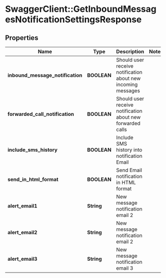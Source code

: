 # SwaggerClient::GetInboundMessagesNotificationSettingsResponse

## Properties
Name | Type | Description | Notes
------------ | ------------- | ------------- | -------------
**inbound_message_notification** | **BOOLEAN** | Should user receive notification about new incoming messages | 
**forwarded_call_notification** | **BOOLEAN** | Should user receive notification about new forwarded calls | 
**include_sms_history** | **BOOLEAN** | Include SMS history into notification Email | 
**send_in_html_format** | **BOOLEAN** | Send Email notification in HTML format | 
**alert_email1** | **String** | New message notification email 2 | 
**alert_email2** | **String** | New message notification email 2 | 
**alert_email3** | **String** | New message notification email 3 | 


